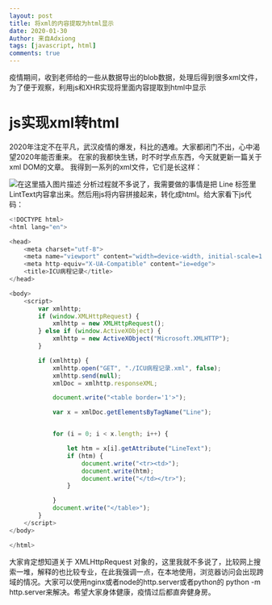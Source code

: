 ```yaml
---
layout: post
title: 将xml的内容提取为html显示
date: 2020-01-30
Author: 来自Adxiong
tags: [javascript, html]
comments: true
---
```

疫情期间，收到老师给的一些从数据导出的blob数据，处理后得到很多xml文件，为了便于观察，利用js和XHR实现将里面内容提取到html中显示
<!-- more -->

# js实现xml转html
2020年注定不在平凡，武汉疫情的爆发，科比的遇难。大家都闭门不出，心中渴望2020年能否重来。
在家的我都快生锈，时不时学点东西，今天就更新一篇关于 xml DOM的文章。
我得到一系列的xml文件，它们是长这样：

![在这里插入图片描述](https://img-blog.csdnimg.cn/20200130205647755.png?x-oss-process=image/watermark,type_ZmFuZ3poZW5naGVpdGk,shadow_10,text_aHR0cHM6Ly9ibG9nLmNzZG4ubmV0L3FxXzIxNDg0OTM1,size_16,color_FFFFFF,t_70)
分析过程就不多说了，我需要做的事情是把 Line 标签里 LintText内容拿出来。然后用js将内容拼接起来，转化成html。给大家看下js代码：

```js
<!DOCTYPE html>
<html lang="en">

<head>
    <meta charset="utf-8">
    <meta name="viewport" content="width=device-width, initial-scale=1.0">
    <meta http-equiv="X-UA-Compatible" content="ie=edge">
    <title>ICU病程记录</title>
</head>

<body>
    <script>
        var xmlhttp;
        if (window.XMLHttpRequest) {
            xmlhttp = new XMLHttpRequest();
        } else if (window.ActiveXObject) {
            xmlhttp = new ActiveXObject("Microsoft.XMLHTTP");
        }

        if (xmlhttp) {
            xmlhttp.open("GET", "./ICU病程记录.xml", false);
            xmlhttp.send(null);
            xmlDoc = xmlhttp.responseXML;

            document.write("<table border='1'>");

            var x = xmlDoc.getElementsByTagName("Line");


            for (i = 0; i < x.length; i++) {

                let htm = x[i].getAttribute("LineText");
                if (htm) {
                    document.write("<tr><td>");
                    document.write(htm);
                    document.write("</td></tr>");
                }

            }
            document.write("</table>");
        }
    </script>
</body>

</html>
```
大家肯定想知道关于 XMLHttpRequest 对象的，这里我就不多说了，比较网上搜索一堆，解释的也比较专业，在此我强调一点，在本地使用，浏览器访问会出现跨域的情况。大家可以使用nginx或者node的http.server或者python的 python -m http.server来解决。希望大家身体健康，疫情过后都直奔健身房。